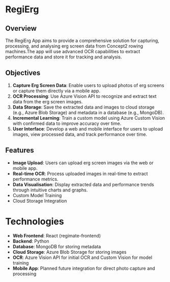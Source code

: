 # RegiErg

## Overview
The RegiErg App aims to provide a comprehensive solution for capturing, processing, and analysing erg screen data from Concept2 rowing machines.The app will use advanced OCR capabilities to extract performance data and store it for tracking and analysis.

## Objectives
1. **Capture Erg Screen Data**: Enable users to upload photos of erg screens or capture them directly via a mobile app.
2. **OCR Processing**: Use Azure Vision API to recognize and extract text data from the erg screen images.
3. **Data Storage**: Save the extracted data and images to cloud storage (e.g., Azure Blob Storage) and metadata in a database (e.g., MongoDB).
4. **Incremental Learning**: Train a custom model using Azure Custom Vision with confirmed data to improve accuracy over time.
5. **User Interface**: Develop a web and mobile interface for users to upload images, view processed data, and track performance over time.

## Features
- **Image Upload**: Users can upload erg screen images via the web or mobile app.
- **Real-time OCR**: Process uploaded images in real-time to extract performance metrics.
- **Data Visualisation**: Display extracted data and performance trends through intuitive charts and graphs.
- Custom Model Training
- Cloud Storage Integration

# Technologies
- **Web Frontend**: React (regimate-frontend)
- **Backend**: Python
- **Database**: MongoDB for storing metadata
- **Cloud Storage**: Azure Blob Storage for storing images
- **OCR**: Azure Vision API for initial OCR and Custom Vision for model training
- **Mobile App**: Planned future integration for direct photo capture and processing